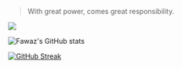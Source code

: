 > With great power, comes great responsibility.

![](https://github.com/FawazBinSaleem/FawazBinSaleem/blob/main/spiderman-home-coming-leap-d9ltaq4h8p13h7ds.gif)

![Fawaz's GitHub stats](https://github-readme-stats.vercel.app/api?username=FawazBinSaleem&show_icons=true&theme=transparent&hide_border=true&layout=default&hide_title=true)

[![GitHub Streak](https://streak-stats.demolab.com?user=FawazBinSaleem&theme=transparent&hide_border=true)](https://git.io/streak-stats)
